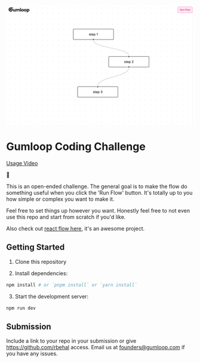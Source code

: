 ![UI Preview](public/images/ui_preview.png)

# Gumloop Coding Challenge

[Usage Video](https://www.youtube.com/watch?v=TNoPTbXsahM&t=59s)

👋

This is an open-ended challenge. The general goal is to make the flow do something useful when you click the 'Run Flow' button. It's totally up to you how simple or complex you want to make it.

Feel free to set things up however you want. Honestly feel free to not even use this repo and start from scratch if you'd like.

Also check out [react flow here](https://reactflow.dev/), it's an awesome project.

## Getting Started

1. Clone this repository

2. Install dependencies:

```bash
npm install # or `pnpm install` or `yarn install`
```

3. Start the development server:

```bash
npm run dev
```

## Submission

Include a link to your repo in your submission or give https://github.com/rbehal access. Email us at founders@gumloop.com if you have any issues.

